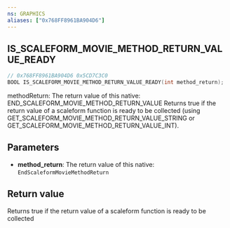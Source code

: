 ```yaml
---
ns: GRAPHICS
aliases: ["0x768FF8961BA904D6"]
---
```

## IS_SCALEFORM_MOVIE_METHOD_RETURN_VALUE_READY

```c
// 0x768FF8961BA904D6 0x5CD7C3C0
BOOL IS_SCALEFORM_MOVIE_METHOD_RETURN_VALUE_READY(int method_return);
```

methodReturn: The return value of this native: END_SCALEFORM_MOVIE_METHOD_RETURN_VALUE
Returns true if the return value of a scaleform function is ready to be collected (using GET_SCALEFORM_MOVIE_METHOD_RETURN_VALUE_STRING or GET_SCALEFORM_MOVIE_METHOD_RETURN_VALUE_INT).

## Parameters
* **method_return**: The return value of this native: `EndScaleformMovieMethodReturn`

## Return value
Returns true if the return value of a scaleform function is ready to be collected
